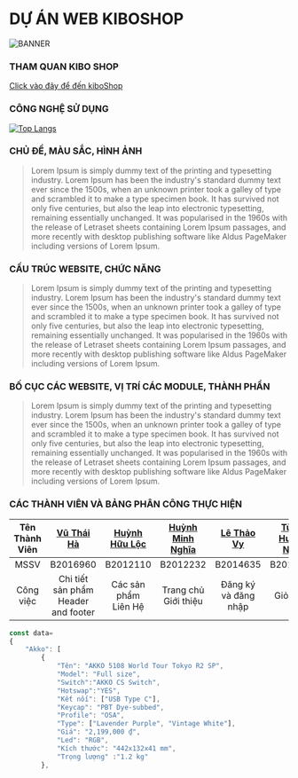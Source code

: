 # DỰ ÁN WEB KIBOSHOP
![BANNER](https://dusthuynh.github.io/kiboShop/media/icon_logo/icon_kibo1.png)
### THAM QUAN KIBO SHOP
[Click vào đây để đến kiboShop](https://dusthuynh.github.io/kiboShop/)

### CÔNG NGHỆ SỬ DỤNG
[![Top Langs](https://github-readme-stats.vercel.app/api/top-langs/?username=Dusthuynh&exclude_repo=kiboShop)](https://github.com/Dusthuynh/kiboShop)
### CHỦ ĐỀ, MÀU SẮC, HÌNH ẢNH
>Lorem Ipsum is simply dummy text of the printing and typesetting industry. Lorem Ipsum has been the industry's standard dummy text ever since the 1500s, when an unknown printer took a galley of type and scrambled it to make a type specimen book. It has survived not only five centuries, but also the leap into electronic typesetting, remaining essentially unchanged. It was popularised in the 1960s with the release of Letraset sheets containing Lorem Ipsum passages, and more recently with desktop publishing software like Aldus PageMaker including versions of Lorem Ipsum.
### CẤU TRÚC WEBSITE, CHỨC NĂNG
>Lorem Ipsum is simply dummy text of the printing and typesetting industry. Lorem Ipsum has been the industry's standard dummy text ever since the 1500s, when an unknown printer took a galley of type and scrambled it to make a type specimen book. It has survived not only five centuries, but also the leap into electronic typesetting, remaining essentially unchanged. It was popularised in the 1960s with the release of Letraset sheets containing Lorem Ipsum passages, and more recently with desktop publishing software like Aldus PageMaker including versions of Lorem Ipsum.
### BỐ CỤC CÁC WEBSITE, VỊ TRÍ CÁC MODULE, THÀNH PHẦN
>Lorem Ipsum is simply dummy text of the printing and typesetting industry. Lorem Ipsum has been the industry's standard dummy text ever since the 1500s, when an unknown printer took a galley of type and scrambled it to make a type specimen book. It has survived not only five centuries, but also the leap into electronic typesetting, remaining essentially unchanged. It was popularised in the 1960s with the release of Letraset sheets containing Lorem Ipsum passages, and more recently with desktop publishing software like Aldus PageMaker including versions of Lorem Ipsum.
### CÁC THÀNH VIÊN VÀ BẢNG PHÂN CÔNG THỰC HIỆN
| Tên Thành Viên | [Vũ Thái Hà](https://github.com/ThaiHa279) | [Huỳnh Hữu Lộc](https://github.com/huynhhuuloc129) | [Huỳnh Minh Nghĩa](https://github.com/Dusthuynh) | [Lê Thảo Vy](https://github.com/lethaowe) | [Từ Lê Huỳnh Nhật](https://github.com/Tarykege) | 
| :---: | :---: | :---: | :---: | :---: | :---: | 
| MSSV | B2016960 | B2012110 | B2012232 | B2014635 | B2012238 | 
| Công việc | Chi tiết sản phẩm <br/> Header and footer | Các sản phẩm <br/> Liên Hệ  | Trang chủ <br/> Giới thiệu | Đăng ký và đăng nhập | Giỏ hàng |


```javascript
const data=
{
	"Akko": [
		{
			"Tên": "AKKO 5108 World Tour Tokyo R2 SP",
			"Model": "Full size",
			"Switch":"AKKO CS Switch",
			"Hotswap":"YES",
			"Kết nối": ["USB Type C"],
			"Keycap": "PBT Dye-subbed",
			"Profile": "OSA",
			"Type": ["Lavender Purple", "Vintage White"],
			"Giá": "2,199,000 ₫",
			"Led": "RGB",
			"Kích thước": "442x132x41 mm",
			"Trọng lượng" :"1.2 kg"
		},
```

